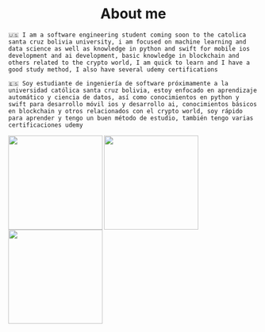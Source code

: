 
<h1 align="center">
  About me
  </a>
</h1> 

```
🇺🇸 I am a software engineering student coming soon to the catolica santa cruz bolivia university, i am focused on machine learning and data science as well as knowledge in python and swift for mobile ios development and ai development, basic knowledge in blockchain and others related to the crypto world, I am quick to learn and I have a good study method, I also have several udemy certifications

🇪🇸 Soy estudiante de ingeniería de software próximamente a la universidad católica santa cruz bolivia, estoy enfocado en aprendizaje automático y ciencia de datos, así como conocimientos en python y swift para desarrollo móvil ios y desarrollo ai, conocimientos básicos en blockchain y otros relacionados con el crypto world, soy rápido para aprender y tengo un buen método de estudio, también tengo varias certificaciones udemy
```

<div align="left">
  <a href="https://open.spotify.com/user/l4fopfuqp9j40cty3twf57hbo?si=75637cc9863a4edb">
    <img src="https://spotify-github-profile.vercel.app/api/view?uid=l4fopfuqp9j40cty3twf57hbo&cover_image=true&theme=default&show_offline=false&background_color=121212)](https://github.com/kittinan/spotify-github-profile" align="left" height="190">
      </a>
</div>
    <div align="center">
      <a href="https://discord.com/users/708739244553797643">
        <img src="https://lanyard-profile-readme.vercel.app/api/708739244553797643?animated=true" align="left" height="190">
      </a>
</div>
    <div align="right">
      <a href="https://steamcommunity.com/id/makemoneywasnoteasy/">
        <img src="https://steam-stat.vercel.app/api?profileName=makemoneywasnoteasy" align="left" height="190">   
  </a>
</div>
